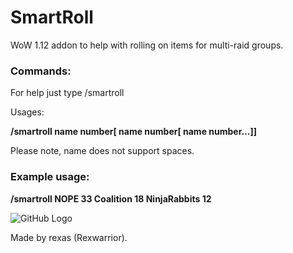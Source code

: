 # SmartRoll
WoW 1.12 addon to help with rolling on items for multi-raid groups.


### **Commands:**


For help just type /smartroll

Usages:

**/smartroll name number[ name number[ name number...]]**

Please note, name does not support spaces.

### **Example usage:**

**/smartroll NOPE 33 Coalition 18 NinjaRabbits 12**

![GitHub Logo](http://i.imgur.com/j3IOwUp.png)



Made by rexas (Rexwarrior).